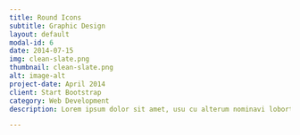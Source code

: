 ```yaml
---
title: Round Icons
subtitle: Graphic Design
layout: default
modal-id: 6
date: 2014-07-15
img: clean-slate.png
thumbnail: clean-slate.png
alt: image-alt
project-date: April 2014
client: Start Bootstrap
category: Web Development
description: Lorem ipsum dolor sit amet, usu cu alterum nominavi lobortis. At duo novum diceret. Tantas apeirian vix et, usu sanctus postulant inciderint ut, populo diceret necessitatibus in vim. Cu eum dicam feugiat noluisse.

---
```

